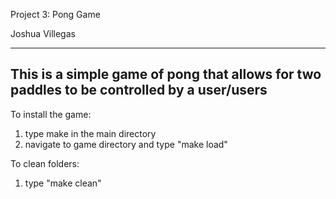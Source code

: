 Project 3: Pong Game

Joshua Villegas

-------------------------------------------------------
This is a simple game of pong that allows for
two paddles to be controlled by a user/users
-------------------------------------------------------
To install the game:
   1. type make in the main directory
   2. navigate to game directory and type "make load"

To clean folders:
   1. type "make clean"

